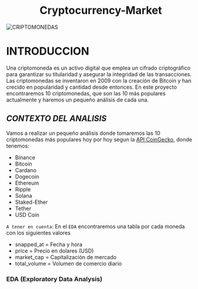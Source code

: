 <h1 align="center"> Cryptocurrency-Market </h1>

![CRIPTOMONEDAS](https://cdn.computerhoy.com/sites/navi.axelspringer.es/public/media/image/2021/11/criptomonedas-vs-acciones-diferencias-incovenientes-cual-mejor-opcion-dinero-2522591.jpg?tf=1200x)

  
# **INTRODUCCION**

Una criptomoneda es un activo digital que emplea un cifrado criptográfico para garantizar su titularidad y asegurar la integridad de las transacciones. Las criptomonedas se inventaron en 2009 con la creación de Bitcoin y han crecido en popularidad y cantidad desde entonces. 
En este proyecto encontraremos 10 criptomonedas, que son las 10 más populares actualmente y haremos un pequeño análisis de cada una.

## *CONTEXTO DEL ANALISIS*

Vamos a realizar un pequeño análisis donde tomaremos las 10 criptomonedas más populares hoy por hoy segun la [API CoinGecko](https://www.coingecko.com/es/api/documentation), donde tenemos:

- Binance
- Bitcoin
- Cardano
- Dogecoin
- Ethereum
- Ripple
- Solana
- Staked-Ether
- Tether
- USD Coin

`A tener en cuenta`: 
En el `EDA` encontraremos una tabla por cada moneda con los siguientes valores

- snapped_at = Fecha y hora
- price = Precio en dolares (USD)
- market_cap = Capitalización de mercado
- total_volume = Volumen de comercio diario

### **EDA (Exploratory Data Analysis)**


